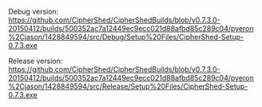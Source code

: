 Debug version:
https://github.com/CipherShed/CipherShedBuilds/blob/v0.7.3.0-20150412/builds/500352ac7a12449ec9ecc021d88afbd85c289c04/pyeron%2Cjason/1428849594/src/Debug/Setup%20Files/CipherShed-Setup-0.7.3.exe

Release version:
https://github.com/CipherShed/CipherShedBuilds/blob/v0.7.3.0-20150412/builds/500352ac7a12449ec9ecc021d88afbd85c289c04/pyeron%2Cjason/1428849594/src/Release/Setup%20Files/CipherShed-Setup-0.7.3.exe


